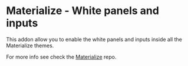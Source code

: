 # Materialize - White panels and inputs

This addon allow you to enable the white panels and inputs inside all the Materialize themes.

For more info see check the [Materialize](https://github.com/saadq/Materialize) repo.
